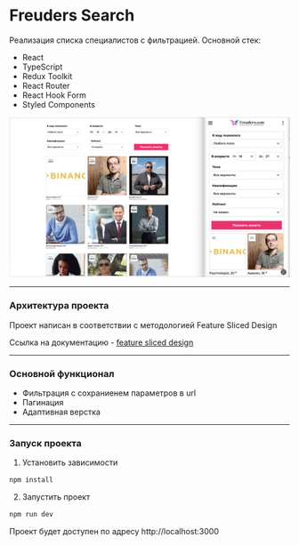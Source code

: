 # Freuders Search

Реализация списка специалистов с фильтрацией. Основной стек:
- React
- TypeScript
- Redux Toolkit
- React Router
- React Hook Form
- Styled Components

![screenshot](./screenshot.png)

----

### Архитектура проекта

Проект написан в соответствии с методологией Feature Sliced Design

Ссылка на документацию - [feature sliced design](https://feature-sliced.design)

----

### Основной функционал
- Фильтрация с сохраниенем параметров в url
- Пагинация
- Адаптивная верстка

----

### Запуск проекта

1. Установить зависимости

```bash
npm install
```
2. Запустить проект

```bash
npm run dev
```
Проект будет доступен по адресу http://localhost:3000

